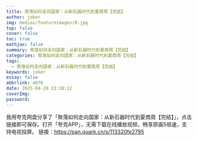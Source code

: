```yaml
---
title: 聚落如何走向国家：从新石器时代到夏商周【完结】
author: joker
img: medias/featureimages/8.jpg
top: false
cover: false
toc: true
mathjax: false
summary: 聚落如何走向国家：从新石器时代到夏商周【完结】
categories: 聚落如何走向国家：从新石器时代到夏商周【完结】
tags:
  - 聚落如何走向国家：从新石器时代到夏商周【完结】
keywords: joker
essay: false
abbrlink: 4078
date: 2025-04-20 23:38:12
coverImg:
password:
---
```


我用夸克网盘分享了「聚落如何走向国家：从新石器时代到夏商周【完结】」，点击链接即可保存。打开「夸克APP」，无需下载在线播放视频，畅享原画5倍速，支持电视投屏。
链接：https://pan.quark.cn/s/113320fe2795
